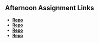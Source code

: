 ## Afternoon Assignment Links

* **[Repo](https://github.com/JeremyOlds/<ASSIGNMENT_REPO>)**
* **[Repo](https://github.com/JeremyOlds/<ASSIGNMENT_REPO>)**
* **[Repo](https://github.com/JeremyOlds/<ASSIGNMENT_REPO>)**
* **[Repo](https://github.com/JeremyOlds/<ASSIGNMENT_REPO>)**
